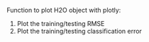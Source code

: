 Function to plot H2O object with plotly:
1. Plot the training/testing RMSE
2. Plot the training/testing classification error
